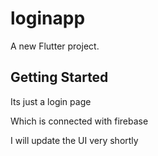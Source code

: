 # loginapp

A new Flutter project.

## Getting Started

Its just a login page
 
Which is connected with firebase 

I will update the UI very shortly
